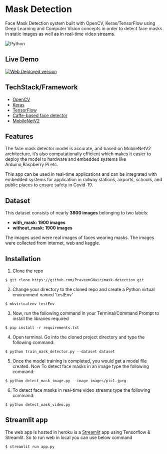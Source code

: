 # Mask Detection
Face Mask Detection system built with OpenCV, Keras/TensorFlow using Deep Learning and Computer Vision concepts in order to detect face masks in static images as well as in real-time video streams.

![Python](https://img.shields.io/badge/python-v3.6+-blue.svg)


## Live Demo
[![Web Deployed version](https://www.herokucdn.com/deploy/button.svg)](https://mask-detection-web.herokuapp.com/)


## TechStack/Framework

- [OpenCV](https://opencv.org/)
- [Keras](https://keras.io/)
- [TensorFlow](https://www.tensorflow.org/)
- [Caffe-based face detector](https://caffe.berkeleyvision.org/)
- [MobileNetV2](https://arxiv.org/abs/1801.04381)

## Features
The face mask detector model is accurate, and based on MobileNetV2 architecture, it’s also computationally efficient which makes it easier to deploy the model to hardware and embedded systems like Arduino,Raspberry Pi etc.

This app can be used in real-time applications and can be integrated with embedded systems for application in railway stations, airports, schools, and public places to ensure safety in Covid-19.

## Dataset
This dataset consists of nearly __3800 images__ belonging to two labels:
*	__with_mask: 1900 images__
*	__without_mask: 1900 images__

The images used were real images of faces wearing masks. The images were collected from internet, web and kaggle.


## Installation
1. Clone the repo
```
$ git clone https://github.com/PraveenGNair/mask-detection.git
```

2. Change your directory to the cloned repo and create a Python virtual environment named 'testEnv'
```
$ mkvirtualenv testEnv
```

3. Now, run the following command in your Terminal/Command Prompt to install the libraries required
```
$ pip install -r requirements.txt
```

4. Open terminal. Go into the cloned project directory and type the following command:
```
$ python train_mask_detector.py --dataset dataset
```

5. Once the model training is completed, you would get a model file created.
Now To detect face masks in an image type the following command: 
```
$ python detect_mask_image.py --image images/pic1.jpeg
```

6. To detect face masks in real-time video streams type the following command:
```
$ python detect_mask_video.py 
```

## Streamlit app

The web app is hosted in heroku is a [Streamlit](https://streamlit.io) app  using Tensorflow & Streamlit. So to run web in local you can use below command
```
$ streamlit run app.py 
```
